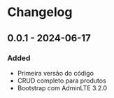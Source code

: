 # Changelog

## 0.0.1 - 2024-06-17

### Added 
- Primeira versão do código
- CRUD completo para produtos
- Bootstrap com AdminLTE 3.2.0

